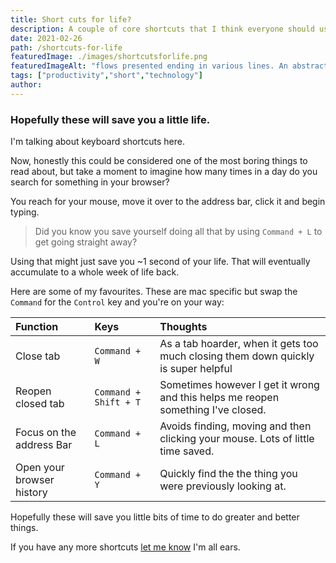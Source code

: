 ```yaml
---
title: Short cuts for life?
description: A couple of core shortcuts that I think everyone should use.
date: 2021-02-26
path: /shortcuts-for-life
featuredImage: ./images/shortcutsforlife.png
featuredImageAlt: "flows presented ending in various lines. An abstract image."
tags: ["productivity","short","technology"]
author:
---
```


### Hopefully these will save you a little life.

I'm talking about keyboard shortcuts here.

Now, honestly this could be considered one of the most boring things to read about, but take a moment to imagine how many times in a day do you search for something in your browser?

You reach for your mouse, move it over to the address bar, click it and begin typing.

>Did you know you save yourself doing all that by using `Command + L` to get going straight away?

Using that might just save you ~1 second of your life. That will eventually accumulate to a whole week of life back.

Here are some of my favourites. These are mac specific but swap the `Command` for the `Control` key and you're on your way:

| Function                  | Keys                  | Thoughts                                                                           |
|:--------------------------|:----------------------|:-----------------------------------------------------------------------------------|
| Close tab                 | `Command + W`         | As a tab hoarder, when it gets too much closing them down quickly is super helpful |
| Reopen closed tab         | `Command + Shift + T` | Sometimes however I get it wrong and this helps me reopen something I've closed.   |
| Focus on the address Bar  | `Command + L`         | Avoids finding, moving and then clicking your mouse. Lots of little time saved.    |
| Open your browser history | `Command + Y`         | Quickly find the the thing you were previously looking at.                         |

Hopefully these will save you little bits of time to do greater and better things.

If you have any more shortcuts [let me know](/contact) I'm all ears.

